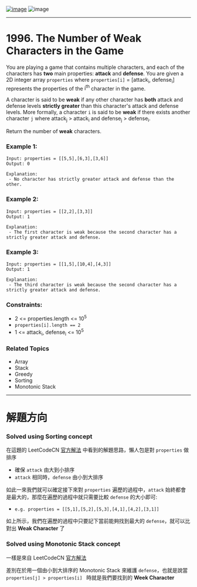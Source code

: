 [![image](https://img.shields.io/badge/Leetcode-Link-blue?logo=leetcode)](https://leetcode.com/problems/the-number-of-weak-characters-in-the-game/)
![image](https://img.shields.io/badge/Difficulty-Medium-yellow)

---

# 1996. The Number of Weak Characters in the Game

You are playing a game that contains multiple characters, and each of the characters has **two** main properties: **attack** and **defense**. You are given a 2D integer array `properties` where `properties[i]` = [$\text{attack}_\text{i}$, $\text{defense}_\text{i}$] represents the properties of the $\text{i}^\text{th}$ character in the game.

A character is said to be **weak** if any other character has **both** attack and defense levels **strictly greater** than this character's attack and defense levels. More formally, a character `i` is said to be **weak** if there exists another character `j` where $\text{attack}_\text{j}$ > $\text{attack}_\text{i}$ and $\text{defense}_\text{j}$ > $\text{defense}_\text{i}$.

Return the number of **weak** characters.

### Example 1:

```
Input: properties = [[5,5],[6,3],[3,6]]
Output: 0

Explanation:
 - No character has strictly greater attack and defense than the other.
```

### Example 2:

```
Input: properties = [[2,2],[3,3]]
Output: 1

Explanation:
 - The first character is weak because the second character has a strictly greater attack and defense.
```

### Example 3:

```
Input: properties = [[1,5],[10,4],[4,3]]
Output: 1

Explanation:
 - The third character is weak because the second character has a strictly greater attack and defense.
```

### Constraints:

- 2 <= properties.length <= $10^5$
- `properties[i].length == 2`
- 1 <= $\text{attack}_\text{i}$, $\text{defense}_\text{i}$ <= $10^5$

### Related Topics

- Array
- Stack
- Greedy
- Sorting
- Monotonic Stack
  
---

# 解題方向

### Solved using Sorting concept

在這題的 LeetCodeCN [官方解法](https://leetcode.cn/problems/the-number-of-weak-characters-in-the-game/solution/you-xi-zhong-ruo-jiao-se-de-shu-liang-by-3d2g/) 中看到的解題思路，懶人包是對 `properties` 做排序

-  確保 `attack` 由大到小排序
-  `attack` 相同時，`defense` 由小到大排序

如此一來我們就可以確定接下來對 `properties` 遍歷的過程中，`attack` 始終都會是最大的，那麼在遍歷的過程中就只需要比較 `defense` 的大小即可:

 - `e.g. properties = [[5,1],[5,2],[5,3],[4,1],[4,2],[3,1]]`

如上所示，我們在遍歷的過程中只要記下當前能夠找到最大的 `defense`，就可以比對出 **Weak Character** 了

### Solved using Monotonic Stack concept 

一樣是來自 LeetCodeCN [官方解法](https://leetcode.cn/problems/the-number-of-weak-characters-in-the-game/solution/you-xi-zhong-ruo-jiao-se-de-shu-liang-by-3d2g/)

差別在於用一個由小到大排序的 Monotonic Stack 來維護 `defense`，也就是說當 `properties[j] > properties[i] ` 時就是我們要找到的 **Week Character**